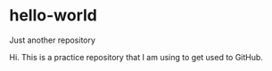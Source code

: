 # hello-world
Just another repository

Hi. This is a practice repository that I am using to get used to GitHub.
